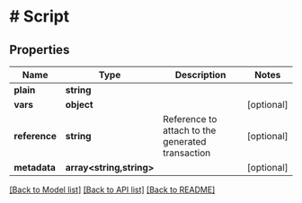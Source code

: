 # # Script

## Properties

Name | Type | Description | Notes
------------ | ------------- | ------------- | -------------
**plain** | **string** |  |
**vars** | **object** |  | [optional]
**reference** | **string** | Reference to attach to the generated transaction | [optional]
**metadata** | **array<string,string>** |  | [optional]

[[Back to Model list]](../../README.md#models) [[Back to API list]](../../README.md#endpoints) [[Back to README]](../../README.md)
